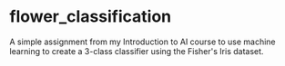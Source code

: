 # flower_classification
A simple assignment from my Introduction to AI course to use machine learning to create a 3-class classifier using the Fisher's Iris dataset.
